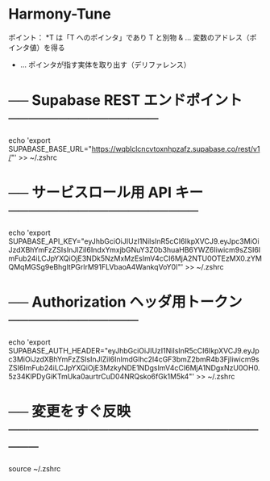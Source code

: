 # Harmony-Tune

ポイント：
*T は「T へのポインタ」であり T と別物
& … 変数のアドレス（ポインタ値）を得る
* … ポインタが指す実体を取り出す（デリファレンス）



# ── Supabase REST エンドポイント ───────────────
echo 'export SUPABASE_BASE_URL="https://wqblclcncvtoxnhpzafz.supabase.co/rest/v1/"' >> ~/.zshrc

# ── サービスロール用 API キー ───────────────────
echo 'export SUPABASE_API_KEY="eyJhbGciOiJIUzI1NiIsInR5cCI6IkpXVCJ9.eyJpc3MiOiJzdXBhYmFzZSIsInJlZiI6IndxYmxjbGNuY3Z0b3huaHB6YWZ6Iiwicm9sZSI6ImFub24iLCJpYXQiOjE3NDk5NzMxMzEsImV4cCI6MjA2NTU0OTEzMX0.zYMQMqMGSg9eBhgltPGrlrM91FLVbaoA4WankqVoY0I"' >> ~/.zshrc

# ── Authorization ヘッダ用トークン ─────────────
echo 'export SUPABASE_AUTH_HEADER="eyJhbGciOiJIUzI1NiIsInR5cCI6IkpXVCJ9.eyJpc3MiOiJzdXBhYmFzZSIsInJlZiI6InlmdGlhc2l4cGF3bmZ2bmR4b3FjIiwicm9sZSI6ImFub24iLCJpYXQiOjE3MzkyNDE1NDgsImV4cCI6MjA1NDgxNzU0OH0.5z34KlPDyGiKTmUka0aurtrCuD04NRQsko6fGk1M5k4"' >> ~/.zshrc

# ── 変更をすぐ反映 ────────────────────────────
source ~/.zshrc
